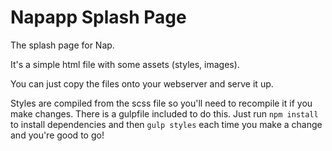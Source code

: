 # Napapp Splash Page

The splash page for Nap.

It's a simple html file with some assets (styles, images).

You can just copy the files onto your webserver and serve it up.

Styles are compiled from the scss file so you'll need to recompile it if you make changes. There is a gulpfile included to do this. Just run `npm install` to install dependencies and then `gulp styles` each time you make a change and you're good to go!
